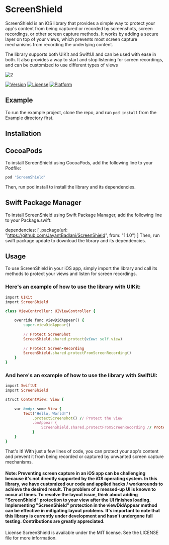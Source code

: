 # ScreenShield

ScreenShield is an iOS library that provides a simple way to protect your app's content from being captured or recorded by screenshots, screen recordings, or other screen capture methods. It works by adding a secure layer on top of your views, which prevents most screen capture mechanisms from recording the underlying content.

The library supports both UIKit and SwiftUI and can be used with ease in both. It also provides a way to start and stop listening for screen recordings, and can be customized to use different types of views

![2](https://user-images.githubusercontent.com/37996543/220936399-8c1abe93-8356-4d8d-8e37-546029c58206.gif)

[![Version](https://img.shields.io/cocoapods/v/ScreenShield.svg?style=flat)](https://cocoapods.org/pods/ScreenShield)
[![License](https://img.shields.io/cocoapods/l/ScreenShield.svg?style=flat)](https://cocoapods.org/pods/ScreenShield)
[![Platform](https://img.shields.io/cocoapods/p/ScreenShield.svg?style=flat)](https://cocoapods.org/pods/ScreenShield)

## Example

To run the example project, clone the repo, and run `pod install` from the Example directory first.

## Installation

## CocoaPods
To install ScreenShield using CocoaPods, add the following line to your Podfile:

```ruby
pod 'ScreenShield'
```
Then, run pod install to install the library and its dependencies.

## Swift Package Manager
To install ScreenShield using Swift Package Manager, add the following line to your Package.swift:

dependencies: [
    .package(url: "https://github.com/JayantBadlani/ScreenShield", from: "1.1.0")
]
Then, run swift package update to download the library and its dependencies.

## Usage
To use ScreenShield in your iOS app, simply import the library and call its methods to protect your views and listen for screen recordings.

### Here's an example of how to use the library with UIKit:

```ruby
import UIKit
import ScreenShield

class ViewController: UIViewController {
    
    override func viewDidAppear() {
        super.viewDidAppear()
        
        // Protect ScreenShot
        ScreenShield.shared.protect(view: self.view)
        
        // Protect Screen-Recording
        ScreenShield.shared.protectFromScreenRecording()
    }
}
```

### And here's an example of how to use the library with SwiftUI:


```ruby
import SwiftUI
import ScreenShield

struct ContentView: View {
    
    var body: some View {
        Text("Hello, World!")
            .protectScreenshot() // Protect the view
            .onAppear {
                ScreenShield.shared.protectFromScreenRecording // Protect Screen-Recording
            }
    }
}
```

That's it! With just a few lines of code, you can protect your app's content and prevent it from being recorded or captured by unwanted screen capture mechanisms.

#### Note: Preventing screen capture in an iOS app can be challenging because it's not directly supported by the iOS operating system. In this library, we have customized our code and applied hacks / workarounds to achieve the desired result. The problem of a messed-up UI is known to occur at times. To resolve the layout issue, think about adding "ScreenShield" protection to your view after the UI finishes loading. Implementing "ScreenShield" protection in the viewDidAppear method can be effective in mitigating layout problems. It's important to note that this library is currently under development and hasn't undergone full testing. Contributions are greatly appreciated.


License
ScreenShield is available under the MIT license. See the LICENSE file for more information.
